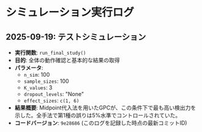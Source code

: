# シミュレーション実行ログ

## 2025-09-19: テストシミュレーション

- **実行関数**: `run_final_study()`
- **目的**: 全体の動作確認と基本的な結果の取得
- **パラメータ**:
  - `n_sim`: 100
  - `sample_sizes`: 100
  - `K_values`: 3
  - `dropout_levels`: "None"
  - `effect_sizes`: `c(1, 6)`
- **結果概要**: Midpoint代入法を用いたGPCが、この条件下で最も高い検出力を示した。全手法で第1種の誤りは5%水準でコントロールされていた。
- **コードバージョン**: `9e28686` (このログを記録した時点の最新コミットID)

